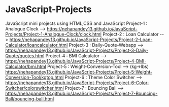 # JavaScript-Projects
JavaScript mini projects using HTML,CSS and JavaScript
Project-1 : Analogue Clock --> https://nehapandey13.github.io/JavaScript-Projects/Project-1-Analogue-Clock/clock.html
Project-2 : Loan Calculator --> https://nehapandey13.github.io/JavaScript-Projects/Project-2-Loan-Calculator/loancalculator.html
Project-3 : Daily-Quote-Webapp --> https://nehapandey13.github.io/JavaScript-Projects/Project-3-Daily-Quote/quotes.html
Project-4 : BMI Calculator --> https://nehapandey13.github.io/JavaScript-Projects/Project-4-BMI-Calculator/bmi.html
Project-5 : Weight-Conversion-Tool --> (kg->lbs) https://nehapandey13.github.io/JavaScript-Projects/Project-5-Weight-Conversion-Tool/kgtop.html
Project-6 : Theme Color Switcher --> https://nehapandey13.github.io/JavaScript-Projects/Project-6-Color-Switcher/colorswitcher.html
Project-7 : Bouncing Ball --> https://nehapandey13.github.io/JavaScript-Projects/Project-7-Bouncing-Ball/bouncing-ball.html
